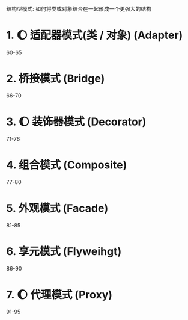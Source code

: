 结构型模式: 如何将类或对象结合在一起形成一个更强大的结构



# 1. :moon: 适配器模式(类 / 对象) (Adapter)
60-65

# 2. 桥接模式 (Bridge)
66-70

# 3. :moon: 装饰器模式 (Decorator)
71-76

# 4. 组合模式 (Composite)
77-80

# 5. 外观模式 (Facade)
81-85

# 6. 享元模式 (Flyweihgt)
86-90

# 7. :moon: 代理模式 (Proxy)
91-95













